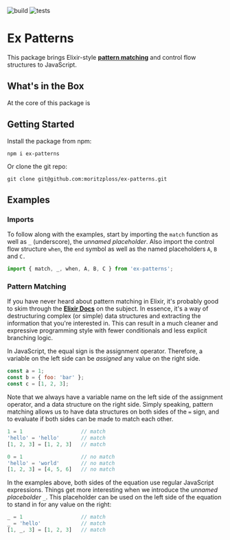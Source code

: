 ![build](https://github.com/moritzploss/ex-patterns/workflows/Build/badge.svg)
![tests](https://github.com/moritzploss/ex-patterns/workflows/Tests/badge.svg)

# Ex Patterns

This package brings Elixir-style [**pattern matching**](https://elixir-lang.org/getting-started/pattern-matching.html)
and control flow structures to JavaScript.

## What's in the Box

At the core of this package is 

## Getting Started

Install the package from npm:

    npm i ex-patterns

Or clone the git repo:

    git clone git@github.com:moritzploss/ex-patterns.git

## Examples

### Imports

To follow along with the examples, start by importing the `match` function as
well as `_` (underscore), the *unnamed placeholder*. Also import the control
flow structure `when`, the `end` symbol as well as the named placeholders `A`,
`B` and `C.`

```javascript
import { match, _, when, A, B, C } from 'ex-patterns';
```

### Pattern Matching

If you have never heard about pattern matching in Elixir, it's probably good
to skim through the [**Elixir Docs**](https://elixir-lang.org/getting-started/pattern-matching.html)
on the subject. In essence, it's a way of destructuring complex (or simple)
data structures and extracting the information that you're interested in. This
can result in a much cleaner and expressive programming style with fewer
conditionals and less explicit branching logic.

In JavaScript, the equal sign is the assignment operator. Therefore,
a variable on the left side can be *assigned* any value on the right side.

```javascript
const a = 1;
const b = { foo: 'bar' };
const c = [1, 2, 3];
```

Note that we always have a variable name on the left side of the assignment
operator, and a data structure on the right side.  Simply speaking, pattern
matching allows us to have data structures on both sides of the `=` sign,
and to evaluate if both sides can be made to match each other.

```javascript
1 = 1                   // match
'hello' = 'hello'       // match
[1, 2, 3] = [1, 2, 3]   // match

0 = 1                   // no match
'hello' = 'world'       // no match
[1, 2, 3] = [4, 5, 6]   // no match
```

In the examples above, both sides of the equation use regular JavaScript
expressions. Things get more interesting when we introduce the
*unnamed placebolder* `_`. This placeholder can be used on the left side of the
equation to stand in for any value on the right:

```javascript
_ = 1                   // match
_ = 'hello'             // match
[1, _, 3] = [1, 2, 3]   // match
```


